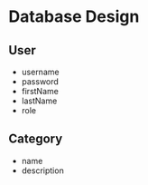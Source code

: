 # Database Design

## User
- username
- password
- firstName
- lastName
- role

## Category
- name
- description